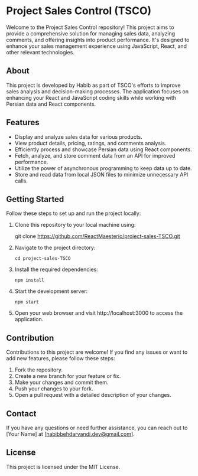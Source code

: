 # Project Sales Control (TSCO)

Welcome to the Project Sales Control repository! This project aims to provide a comprehensive solution for managing sales data, analyzing comments, and offering insights into product performance. It's designed to enhance your sales management experience using JavaScript, React, and other relevant technologies.

## About

This project is developed by Habib as part of TSCO's efforts to improve sales analysis and decision-making processes. The application focuses on enhancing your React and JavaScript coding skills while working with Persian data and React components.

## Features

- Display and analyze sales data for various products.
- View product details, pricing, ratings, and comments analysis.
- Efficiently process and showcase Persian data using React components.
- Fetch, analyze, and store comment data from an API for improved performance.
- Utilize the power of asynchronous programming to keep data up to date.
- Store and read data from local JSON files to minimize unnecessary API calls.

## Getting Started

Follow these steps to set up and run the project locally:

1. Clone this repository to your local machine using:

   git clone https://github.com/ReactMaesterio/project-sales-TSCO.git

2. Navigate to the project directory:

    <code>cd project-sales-TSCO</code>

3. Install the required dependencies:

    <code>npm install</code>

4. Start the development server:

    <code>npm start</code>

5. Open your web browser and visit <Link>http://localhost:3000</Link> to access the application.

## Contribution
Contributions to this project are welcome! If you find any issues or want to add new features, please follow these steps:

1. Fork the repository.
2. Create a new branch for your feature or fix.
3. Make your changes and commit them.
4. Push your changes to your fork.
5. Open a pull request with a detailed description of your changes.

## Contact
If you have any questions or need further assistance, you can reach out to [Your Name] at [habibbehdarvandi.dev@gmail.com].

## License
This project is licensed under the MIT License.